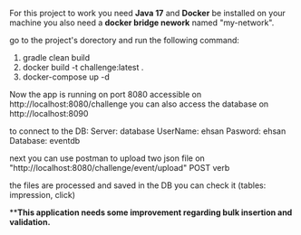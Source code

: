 For this project to work you need 
**Java 17** and **Docker** be installed on your machine 
you also need a **docker bridge nework** named "my-network".

go to the project's dorectory and run the following command:
1) gradle clean build
2) docker build -t challenge:latest .
3) docker-compose up -d

Now the app is running on port 8080 accessible on http://localhost:8080/challenge
you can also access the database on http://localhost:8090

to connect to the DB:
Server: database
UserName: ehsan
Pasword: ehsan
Database: eventdb

next you can use postman to upload two json file on "http://localhost:8080/challenge/event/upload" POST verb

the files are processed and saved in the DB you can check it (tables: impression, click)

********This application needs some improvement regarding bulk insertion and validation.******
